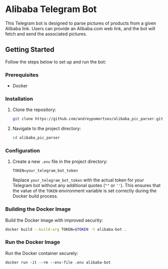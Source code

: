 # Alibaba Telegram Bot

This Telegram bot is designed to parse pictures of products from a given Alibaba link. Users can provide an Alibaba.com web link, and the bot will fetch and send the associated pictures.

## Getting Started

Follow the steps below to set up and run the bot:

### Prerequisites

- Docker

### Installation

1. Clone the repository:

    ```bash
    git clone https://github.com/andreypomortsev/alibaba_pic_parser.git
    ```

2. Navigate to the project directory:

    ```bash
    cd alibaba_pic_parser
    ```

### Configuration

1. Create a new `.env` file in the project directory:

    ```plaintext
    TOKEN=your_telegram_bot_token
    ```

    Replace `your_telegram_bot_token` with the actual token for your Telegram bot without any additional quotes (`""` or `''`). This ensures that the value of the `TOKEN` environment variable is set correctly during the Docker build process.

### Building the Docker Image

Build the Docker image with improved security:

```bash
docker build --build-arg TOKEN=$TOKEN -t alibaba-bot .
```
### Run the Docker Image

Run the Docker container securely:
```
docker run -it --rm --env-file .env alibaba-bot
```
